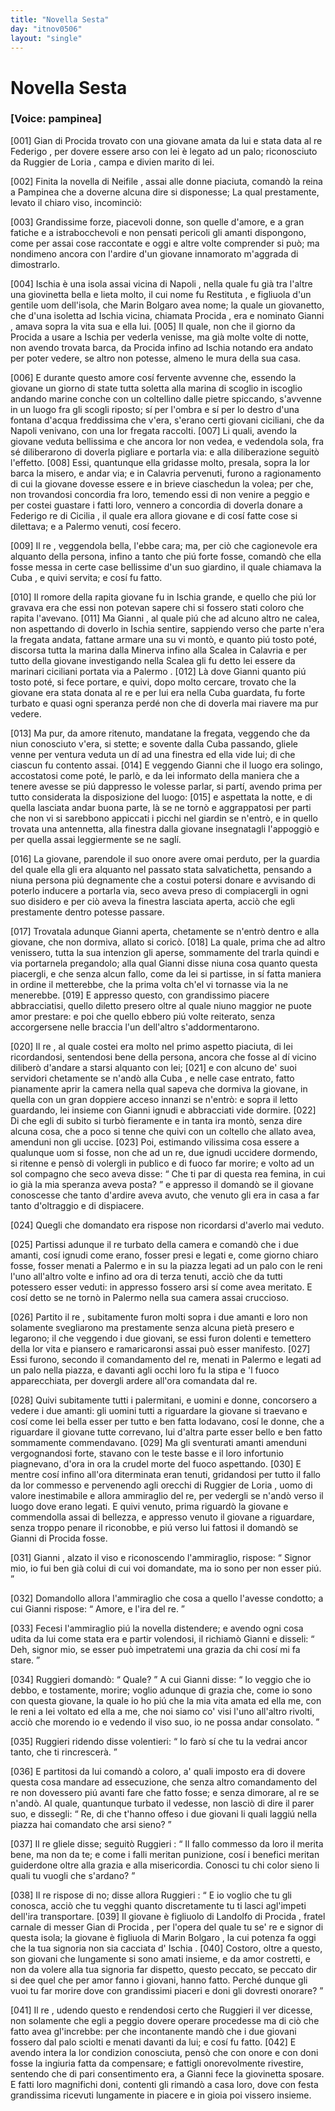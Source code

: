 ```yaml
---
title: "Novella Sesta"
day: "itnov0506"
layout: "single"
---
```

<div id="nov0506" type="novella" who="pampinea">
 <h1>
  Novella Sesta
 </h1>
 <p>
  <h3>
   [Voice: pampinea]
  </h3>
 </p>
 <argument>
  <p>
   <a name="p05060001">
    [001]
   </a>
   <name persref="gianniprocida" type="person">
    Gian di Procida
   </name>
   trovato con una giovane amata da lui e stata data al re
   <name persref="fediiar" type="person">
    Federigo
   </name>
   , per dovere essere arso con lei &egrave; legato ad un palo; riconosciuto da
   <name persref="ruggieriloria" type="person">
    Ruggier de Loria
   </name>
   , campa e divien marito di lei.
  </p>
 </argument>
 <div3 type="commentary" who="author">
  <p>
   <a name="p05060002">
    [002]
   </a>
   Finita la novella di
   <name persref="neifile" type="person">
    Neifile
   </name>
   , assai alle donne piaciuta, comand&ograve; la
   <name persref="fiammetta" type="person">
    reina
   </name>
   a
   <name persref="pampinea" type="person">
    Pampinea
   </name>
   che a doverne alcuna dire si disponesse; La qual prestamente, levato il chiaro viso, incominci&ograve;:
  </p>
 </div3>
 <div3 type="commentary" who="pampinea">
  <p>
   <a name="p05060003">
    [003]
   </a>
   Grandissime forze, piacevoli donne, son quelle d'amore, e a gran fatiche e a istrabocchevoli e non pensati pericoli gli amanti dispongono, come per assai cose raccontate e oggi e altre volte comprender si pu&ograve;; ma nondimeno ancora con l'ardire d'un giovane innamorato m'aggrada di dimostrarlo.
  </p>
 </div3>
 <p>
  <a name="p05060004">
   [004]
  </a>
  <name placeref="ischia" type="place">
   Ischia
  </name>
  &egrave; una isola assai vicina di
  <name placeref="napoli" type="place">
   Napoli
  </name>
  , nella quale fu gi&agrave; tra l'altre una giovinetta bella e lieta molto, il cui nome fu
  <name persref="restituta" type="person">
   Restituta
  </name>
  , e figliuola d'un gentile uom dell'isola, che
  <name persref="marino" type="person">
   Marin Bolgaro
  </name>
  avea nome; la quale un giovanetto, che d'una isoletta ad
  <name placeref="ischia" type="place">
   Ischia
  </name>
  vicina, chiamata
  <name placeref="procida" type="place">
   Procida
  </name>
  , era e nominato
  <name persref="gianniprocida" type="person">
   Gianni
  </name>
  , amava sopra la vita sua e ella lui.
  <a name="p05060005">
   [005]
  </a>
  Il quale, non che il giorno da
  <name placeref="procida" type="place">
   Procida
  </name>
  a usare a
  <name placeref="ischia" type="place">
   Ischia
  </name>
  per vederla venisse, ma gi&agrave; molte volte di notte, non avendo trovata barca, da
  <name placeref="procida" type="place">
   Procida
  </name>
  infino ad
  <name placeref="ischia" type="place">
   Ischia
  </name>
  notando era andato per poter vedere, se altro non potesse, almeno le mura della sua casa.
 </p>
 <p>
  <a name="p05060006">
   [006]
  </a>
  E durante questo amore cos&iacute; fervente avvenne che, essendo la giovane un giorno di state tutta soletta alla marina di scoglio in iscoglio andando marine conche con un coltellino dalle pietre spiccando, s'avvenne in un luogo fra gli scogli riposto; s&iacute; per l'ombra e s&iacute; per lo destro d'una fontana d'acqua freddissima che v'era, s'erano certi giovani ciciliani, che da
  <name placeref="napoli" type="place">
   Napoli
  </name>
  venivano, con una lor fregata raccolti.
  <a name="p05060007">
   [007]
  </a>
  Li quali, avendo la giovane veduta bellissima e che ancora lor non vedea, e vedendola sola, fra s&eacute; diliberarono di doverla pigliare e portarla via: e alla diliberazione seguit&ograve; l'effetto.
  <a name="p05060008">
   [008]
  </a>
  Essi, quantunque ella gridasse molto, presala, sopra la lor barca la misero, e andar via; e in
  <name placeref="Calabria" type="place">
   Calavria
  </name>
  pervenuti, furono a ragionamento di cui la giovane dovesse essere e in brieve ciaschedun la volea; per che, non trovandosi concordia fra loro, temendo essi di non venire a peggio e per costei guastare i fatti loro, vennero a concordia di doverla donare a
  <name persref="fediiar" type="person">
   Federigo
  </name>
  re di
  <name placeref="sicilia" type="place">
   Cicilia
  </name>
  , il quale era allora giovane e di cos&iacute; fatte cose si dilettava; e a
  <name placeref="palermo" type="place">
   Palermo
  </name>
  venuti, cos&iacute; fecero.
 </p>
 <p>
  <a name="p05060009">
   [009]
  </a>
  Il
  <name persref="fediiar" type="person">
   re
  </name>
  , veggendola bella, l'ebbe cara; ma, per ci&ograve; che cagionevole era alquanto della persona, infino a tanto che pi&uacute; forte fosse, comand&ograve; che ella fosse messa in certe case bellissime d'un suo giardino, il quale chiamava la
  <name placeref="cuba" type="place">
   Cuba
  </name>
  , e quivi servita; e cos&iacute; fu fatto.
 </p>
 <p>
  <a name="p05060010">
   [010]
  </a>
  Il romore della rapita giovane fu in
  <name placeref="ischia" type="place">
   Ischia
  </name>
  grande, e quello che pi&uacute; lor gravava era che essi non potevan sapere chi si fossero stati coloro che rapita l'avevano.
  <a name="p05060011">
   [011]
  </a>
  Ma
  <name persref="gianniprocida" type="person">
   Gianni
  </name>
  , al quale pi&uacute; che ad alcuno altro ne calea, non aspettando di doverlo in
  <name placeref="ischia" type="place">
   Ischia
  </name>
  sentire, sappiendo verso che parte n'era la fregata andata, fattane armare una su vi mont&ograve;, e quanto pi&uacute; tosto pot&eacute;, discorsa tutta la marina dalla
  <name placeref="minerva" type="place">
   Minerva
  </name>
  infino alla
  <name placeref="scalea" type="place">
   Scalea
  </name>
  in
  <name placeref="Calabria" type="place">
   Calavria
  </name>
  e per tutto della giovane investigando nella
  <name placeref="scalea" type="place">
   Scalea
  </name>
  gli fu detto lei essere da marinari ciciliani portata via a
  <name placeref="palermo" type="place">
   Palermo
  </name>
  .
  <a name="p05060012">
   [012]
  </a>
  L&agrave; dove
  <name persref="gianniprocida" type="person">
   Gianni
  </name>
  quanto pi&uacute; tosto pot&eacute;, si fece portare, e quivi, dopo molto cercare, trovato che la giovane era stata donata al re e per lui era nella
  <name placeref="cuba" type="place">
   Cuba
  </name>
  guardata, fu forte turbato e quasi ogni speranza perd&eacute; non che di doverla mai riavere ma pur vedere.
 </p>
 <p>
  <a name="p05060013">
   [013]
  </a>
  Ma pur, da amore ritenuto, mandatane la fregata, veggendo che da niun conosciuto v'era, si stette; e sovente dalla
  <name placeref="cuba" type="place">
   Cuba
  </name>
  passando, gliele venne per ventura veduta un d&iacute; ad una finestra ed ella vide lui; di che ciascun fu contento assai.
  <a name="p05060014">
   [014]
  </a>
  E veggendo
  <name persref="gianniprocida" type="person">
   Gianni
  </name>
  che il luogo era solingo, accostatosi come pot&eacute;, le parl&ograve;, e da lei informato della maniera che a tenere avesse se pi&uacute; dappresso le volesse parlar, si part&iacute;, avendo prima per tutto considerata la disposizione del luogo:
  <a name="p05060015">
   [015]
  </a>
  e aspettata la notte, e di quella lasciata andar buona parte, l&agrave; se ne torn&ograve; e aggrappatosi per parti che non vi si sarebbono appiccati i picchi nel giardin se n'entr&ograve;, e in quello trovata una antennetta, alla finestra dalla giovane insegnatagli l'appoggi&ograve; e per quella assai leggiermente se ne sagl&iacute;.
 </p>
 <p>
  <a name="p05060016">
   [016]
  </a>
  La giovane, parendole il suo onore avere omai perduto, per la guardia del quale ella gli era alquanto nel passato stata salvatichetta, pensando a niuna persona pi&uacute; degnamente che a costui potersi donare e avvisando di poterlo inducere a portarla via, seco aveva preso di compiacergli in ogni suo disidero e per ci&ograve; aveva la finestra lasciata aperta, acci&ograve; che egli prestamente dentro potesse passare.
 </p>
 <p>
  <a name="p05060017">
   [017]
  </a>
  Trovatala adunque
  <name persref="gianniprocida" type="person">
   Gianni
  </name>
  aperta, chetamente se n'entr&ograve; dentro e alla giovane, che non dormiva, allato si coric&ograve;.
  <a name="p05060018">
   [018]
  </a>
  La quale, prima che ad altro venissero, tutta la sua intenzion gli aperse, sommamente del trarla quindi e via portarnela pregandolo; alla qual
  <name persref="gianniprocida" type="person">
   Gianni
  </name>
  disse niuna cosa quanto questa piacergli, e che senza alcun fallo, come da lei si partisse, in s&iacute; fatta maniera in ordine il metterebbe, che la prima volta ch'el vi tornasse via la ne menerebbe.
  <a name="p05060019">
   [019]
  </a>
  E appresso questo, con grandissimo piacere abbracciatisi, quello diletto presero oltre al quale niuno maggior ne puote amor prestare: e poi che quello ebbero pi&uacute; volte reiterato, senza accorgersene nelle braccia l'un dell'altro s'addormentarono.
 </p>
 <p>
  <a name="p05060020">
   [020]
  </a>
  Il
  <name persref="fediiar" type="person">
   re
  </name>
  , al quale costei era molto nel primo aspetto piaciuta, di lei ricordandosi, sentendosi bene della persona, ancora che fosse al d&iacute; vicino diliber&ograve; d'andare a starsi alquanto con lei;
  <a name="p05060021">
   [021]
  </a>
  e con alcuno de' suoi servidori chetamente se n'and&ograve; alla
  <name placeref="cuba" type="place">
   Cuba
  </name>
  , e nelle case entrato, fatto pianamente aprir la camera nella qual sapeva che dormiva la giovane, in quella con un gran doppiere acceso innanzi se n'entr&ograve;: e sopra il letto guardando, lei insieme con
  <name persref="gianniprocida" type="person">
   Gianni
  </name>
  ignudi e abbracciati vide dormire.
  <a name="p05060022">
   [022]
  </a>
  Di che egli di subito si turb&ograve; fieramente e in tanta ira mont&ograve;, senza dire alcuna cosa, che a poco si tenne che quivi con un coltello che allato avea, amenduni non gli uccise.
  <a name="p05060023">
   [023]
  </a>
  Poi, estimando vilissima cosa essere a qualunque uom si fosse, non che ad un re, due ignudi uccidere dormendo, si ritenne e pens&ograve; di volergli in publico e di fuoco far morire; e volto ad un sol compagno che seco aveva disse:
  <q direct="unspecified" who="fediiar">
   Che ti par di questa rea femina, in cui io gi&agrave; la mia speranza aveva posta?
  </q>
  e appresso il domand&ograve; se il giovane conoscesse che tanto d'ardire aveva avuto, che venuto gli era in casa a far tanto d'oltraggio e di dispiacere.
 </p>
 <p>
  <a name="p05060024">
   [024]
  </a>
  Quegli che domandato era rispose non ricordarsi d'averlo mai veduto.
 </p>
 <p>
  <a name="p05060025">
   [025]
  </a>
  Partissi adunque il
  <name persref="fediiar" type="person">
   re
  </name>
  turbato della camera e comand&ograve; che i due amanti, cos&iacute; ignudi come erano, fosser presi e legati e, come giorno chiaro fosse, fosser menati a
  <name placeref="palermo" type="place">
   Palermo
  </name>
  e in su la piazza legati ad un palo con le reni l'uno all'altro volte e infino ad ora di terza tenuti, acci&ograve; che da tutti potessero esser veduti: in appresso fossero arsi s&iacute; come avea meritato. E cos&iacute; detto se ne torn&ograve; in
  <name placeref="palermo" type="place">
   Palermo
  </name>
  nella sua camera assai cruccioso.
 </p>
 <p>
  <a name="p05060026">
   [026]
  </a>
  Partito il
  <name persref="fediiar" type="person">
   re
  </name>
  , subitamente furon molti sopra i due amanti e loro non solamente svegliarono ma prestamente senza alcuna piet&agrave; presero e legarono; il che veggendo i due giovani, se essi furon dolenti e temettero della lor vita e piansero e ramaricaronsi assai pu&ograve; esser manifesto.
  <a name="p05060027">
   [027]
  </a>
  Essi furono, secondo il comandamento del re, menati in
  <name placeref="palermo" type="place">
   Palermo
  </name>
  e legati ad un palo nella piazza, e davanti agli occhi loro fu la stipa e 'l fuoco apparecchiata, per dovergli ardere all'ora comandata dal re.
 </p>
 <p>
  <a name="p05060028">
   [028]
  </a>
  Quivi subitamente tutti i palermitani, e uomini e donne, concorsero a vedere i due amanti: gli uomini tutti a riguardare la giovane si traevano e cos&iacute; come lei bella esser per tutto e ben fatta lodavano, cos&iacute; le donne, che a riguardare il giovane tutte correvano, lui d'altra parte esser bello e ben fatto sommamente commendavano.
  <a name="p05060029">
   [029]
  </a>
  Ma gli sventurati amanti amenduni vergognandosi forte, stavano con le teste basse e il loro infortunio piagnevano, d'ora in ora la crudel morte del fuoco aspettando.
  <a name="p05060030">
   [030]
  </a>
  E mentre cos&iacute; infino all'ora diterminata eran tenuti, gridandosi per tutto il fallo da lor commesso e pervenendo agli orecchi di
  <name persref="ruggieriloria" type="person">
   Ruggier de Loria
  </name>
  , uomo di valore inestimabile e allora ammiraglio del re, per vedergli se n'and&ograve; verso il luogo dove erano legati. E quivi venuto, prima riguard&ograve; la giovane e commendolla assai di bellezza, e appresso venuto il giovane a riguardare, senza troppo penare il riconobbe, e pi&uacute; verso lui fattosi il domand&ograve; se
  <name persref="gianniprocida" type="person">
   Gianni di Procida
  </name>
  fosse.
 </p>
 <p>
  <a name="p05060031">
   [031]
  </a>
  <name persref="gianniprocida" type="person">
   Gianni
  </name>
  , alzato il viso e riconoscendo l'ammiraglio, rispose:
  <q direct="unspecified" who="gianniprocida">
   Signor mio, io fui ben gi&agrave; colui di cui voi domandate, ma io sono per non esser pi&uacute;.
  </q>
 </p>
 <p>
  <a name="p05060032">
   [032]
  </a>
  Domandollo allora l'ammiraglio che cosa a quello l'avesse condotto; a cui
  <name persref="gianniprocida" type="person">
   Gianni
  </name>
  rispose:
  <q direct="unspecified" who="gianniprocida">
   Amore, e l'ira del re.
  </q>
 </p>
 <p>
  <a name="p05060033">
   [033]
  </a>
  Fecesi l'ammiraglio pi&uacute; la novella distendere; e avendo ogni cosa udita da lui come stata era e partir volendosi, il richiam&ograve;
  <name persref="gianniprocida" type="person">
   Gianni
  </name>
  e disseli:
  <q direct="unspecified" who="gianniprocida">
   Deh, signor mio, se esser pu&ograve; impetratemi una grazia da chi cos&iacute; mi fa stare.
  </q>
 </p>
 <p>
  <a name="p05060034">
   [034]
  </a>
  <name persref="ruggieriloria" type="person">
   Ruggieri
  </name>
  domand&ograve;:
  <q direct="unspecified" who="ruggieriloria">
   Quale?
  </q>
  A cui
  <name persref="gianniprocida" type="person">
   Gianni
  </name>
  disse:
  <q direct="unspecified" who="gianniprocida">
   Io veggio che io debbo, e tostamente, morire; voglio adunque di grazia che, come io sono con questa giovane, la quale io ho pi&uacute; che la mia vita amata ed ella me, con le reni a lei voltato ed ella a me, che noi siamo co' visi l'uno all'altro rivolti, acci&ograve; che morendo io e vedendo il viso suo, io ne possa andar consolato.
  </q>
 </p>
 <p>
  <a name="p05060035">
   [035]
  </a>
  <name persref="ruggieriloria" type="person">
   Ruggieri
  </name>
  ridendo disse volentieri:
  <q direct="unspecified" who="ruggieriloria">
   Io far&ograve; s&iacute; che tu la vedrai ancor tanto, che ti rincrescer&agrave;.
  </q>
 </p>
 <p>
  <a name="p05060036">
   [036]
  </a>
  E partitosi da lui comand&ograve; a coloro, a' quali imposto era di dovere questa cosa mandare ad essecuzione, che senza altro comandamento del re non dovessero pi&uacute; avanti fare che fatto fosse; e senza dimorare, al re se n'and&ograve;. Al quale, quantunque turbato il vedesse, non lasci&ograve; di dire il parer suo, e dissegli:
  <q direct="unspecified" who="ruggieriloria">
   Re, di che t'hanno offeso i due giovani li quali laggi&uacute; nella piazza hai comandato che arsi sieno?
  </q>
 </p>
 <p>
  <a name="p05060037">
   [037]
  </a>
  Il
  <name persref="fediiar" type="person">
   re
  </name>
  gliele disse; seguit&ograve;
  <name persref="ruggieriloria" type="person">
   Ruggieri
  </name>
  :
  <q direct="unspecified" who="ruggieriloria">
   Il fallo commesso da loro il merita bene, ma non da te; e come i falli meritan punizione, cos&iacute; i benefici meritan guiderdone oltre alla grazia e alla misericordia. Conosci tu chi color sieno li quali tu vuogli che s'ardano?
  </q>
 </p>
 <p>
  <a name="p05060038">
   [038]
  </a>
  Il
  <name persref="fediiar" type="person">
   re
  </name>
  rispose di no; disse allora
  <name persref="ruggieriloria" type="person">
   Ruggieri
  </name>
  :
  <q direct="unspecified" who="ruggieriloria">
   E io voglio che tu gli conosca, acci&ograve; che tu vegghi quanto discretamente tu ti lasci agl'impeti dell'ira transportare.
   <a name="p05060039">
    [039]
   </a>
   Il giovane &egrave; figliuolo di
   <name persref="landolfoprocida" type="person">
    Landolfo di Procida
   </name>
   , fratel carnale di messer
   <name persref="gianprocida" type="person">
    Gian di Procida
   </name>
   , per l'opera del quale tu se' re e signor di questa isola; la giovane &egrave; figliuola di
   <name persref="marino" type="person">
    Marin Bolgaro
   </name>
   , la cui potenza fa oggi che la tua signoria non sia cacciata d'
   <name placeref="ischia" type="place">
    Ischia
   </name>
   .
   <a name="p05060040">
    [040]
   </a>
   Costoro, oltre a questo, son giovani che lungamente si sono amati insieme, e da amor costretti, e non da volere alla tua signoria far dispetto, questo peccato, se peccato dir si dee quel che per amor fanno i giovani, hanno fatto. Perch&eacute; dunque gli vuoi tu far morire dove con grandissimi piaceri e doni gli dovresti onorare?
  </q>
 </p>
 <p>
  <a name="p05060041">
   [041]
  </a>
  Il
  <name persref="fediiar" type="person">
   re
  </name>
  , udendo questo e rendendosi certo che
  <name persref="ruggieriloria" type="person">
   Ruggieri
  </name>
  il ver dicesse, non solamente che egli a peggio dovere operare procedesse ma di ci&ograve; che fatto avea gl'increbbe: per che incontanente mand&ograve; che i due giovani fossero dal palo sciolti e menati davanti da lui; e cos&iacute; fu fatto.
  <a name="p05060042">
   [042]
  </a>
  E avendo intera la lor condizion conosciuta, pens&ograve; che con onore e con doni fosse la ingiuria fatta da compensare; e fattigli onorevolmente rivestire, sentendo che di pari consentimento era, a
  <name persref="gianniprocida" type="person">
   Gianni
  </name>
  fece la giovinetta sposare. E fatti loro magnifichi doni, contenti gli rimand&ograve; a casa loro, dove con festa grandissima ricevuti lungamente in piacere e in gioia poi vissero insieme.
 </p>
</div>